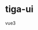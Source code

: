 <!--
 * @@Description: 
 * @Author: chencc
 * @Date: 2022-07-01 10:03:38
 * @LastEditors: chencc
 * @LastEditTime: 2022-07-06 15:02:43
-->
# tiga-ui
vue3 
